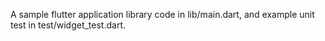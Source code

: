 A sample flutter application library code in lib/main.dart, and example unit test in test/widget_test.dart.